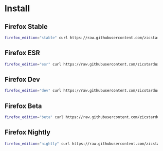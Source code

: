 # Install

## Firefox Stable
```bash
firefox_edition="stable" curl https://raw.githubusercontent.com/zicstardust/firefox-linux-install/main/install.sh | bash
```

## Firefox ESR
```bash
firefox_edition="esr" curl https://raw.githubusercontent.com/zicstardust/firefox-linux-install/main/install.sh | bash
```
## Firefox Dev
```bash
firefox_edition="dev" curl https://raw.githubusercontent.com/zicstardust/firefox-linux-install/main/install.sh | bash
```
## Firefox Beta
```bash
firefox_edition="beta" curl https://raw.githubusercontent.com/zicstardust/firefox-linux-install/main/install.sh | bash
```
## Firefox Nightly
```bash
firefox_edition="nightly" curl https://raw.githubusercontent.com/zicstardust/firefox-linux-install/main/install.sh | bash
```